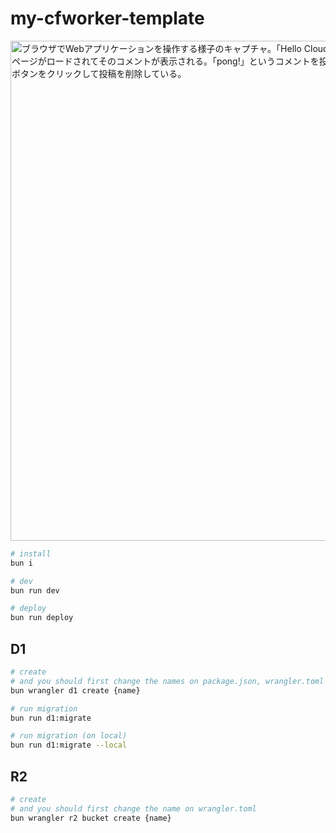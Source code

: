 # my-cfworker-template

<img src="https://github.com/you-5805/my-cfworker-template/assets/56625097/f185c456-756d-4a08-828f-455a9e04bea1" alt="ブラウザでWebアプリケーションを操作する様子のキャプチャ。「Hello Cloudflare!」というテキストと画像を投稿すると、ページがロードされてそのコメントが表示される。「pong!」というコメントを投稿して表示された後、それぞれの「Delete」ボタンをクリックして投稿を削除している。" width="800" />


```bash
# install
bun i

# dev
bun run dev

# deploy
bun run deploy
```

## D1

```bash
# create
# and you should first change the names on package.json, wrangler.toml
bun wrangler d1 create {name}

# run migration
bun run d1:migrate

# run migration (on local)
bun run d1:migrate --local
```

## R2

```bash
# create
# and you should first change the name on wrangler.toml
bun wrangler r2 bucket create {name}
```
